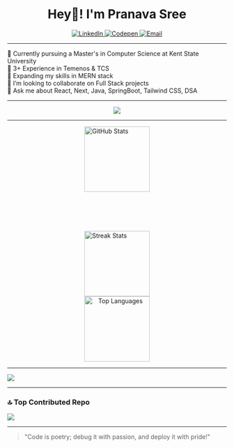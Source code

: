 <h1 align="center">
  Hey👋! I'm Pranava Sree
</h1>



<div align="center">
    <a href="https://www.linkedin.com/in/pranava-sree-pottipati-422092172/">
      <img src="https://img.shields.io/badge/LinkedIn-%230077B5.svg?logo=linkedin&logoColor=white" alt="LinkedIn" /> 
    </a>
    <a href="https://codepen.io/pranavasree">
      <img src="https://img.shields.io/badge/Codepen-000000.svg?logo=codepen&logoColor=white" alt="Codepen" /> 
    </a>
    <a href="mailto:pranavareddy27@gmail.com">
      <img src="https://img.shields.io/badge/Email-D14836.svg?logo=gmail&logoColor=white" alt="Email" />
    </a>
</div>

---


🔭 Currently pursuing a Master's in Computer Science at Kent State University<br>
💼 3+ Experience in Temenos & TCS<br>
🌱 Expanding my skills in MERN stack<br>
👯 I’m looking to collaborate on Full Stack projects<br>
💬 Ask me about React, Next, Java, SpringBoot, Tailwind CSS, DSA


---

<p align="center">
  <img src="https://skillicons.dev/icons?i=java,js,ts,python,react,next,nodejs,express,mongodb,postgres,tailwind,figma,git,mysql" />
</p>

---

<div style="display: flex; justify-content: center; align-items: center; gap: 90px; flex-wrap: wrap; width: 100%; padding: 0 80px; box-sizing: border-box;">
  <img src="https://github-readme-stats.vercel.app/api?username=pranavasree&theme=tokyonight&hide_border=false&include_all_commits=false&count_private=false" alt="GitHub Stats" style="height: 150px; object-fit: contain;" />
  <img src="https://nirzak-streak-stats.vercel.app/?user=pranavasree&theme=tokyonight&hide_border=false" alt="Streak Stats" style="height: 150px; object-fit: contain;" />
</div>
<div align="center">
  <img src="https://github-readme-stats.vercel.app/api/top-langs/?username=pranavasree&theme=tokyonight&hide_border=false&include_all_commits=false&count_private=false&layout=compact" alt="Top Languages" style="height: 150px; object-fit: contain;" />
</div>

---

<img src="https://quotes-github-readme.vercel.app/api?type=horizontal&theme=tokyonight"/>

---

### 🔝 Top Contributed Repo

<img src="https://github-contributor-stats.vercel.app/api?username=pranavasree&limit=5&theme=tokyonight&combine_all_yearly_contributions=true"/>

---


> "Code is poetry; debug it with passion, and deploy it with pride!"
